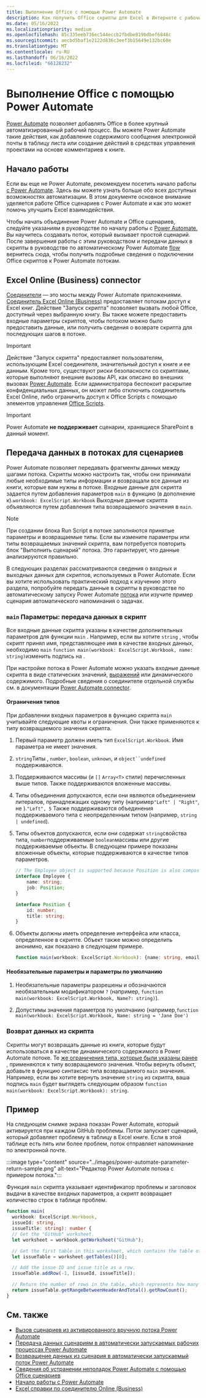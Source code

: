 ```yaml
---
title: Выполнение Office с помощью Power Automate
description: Как получить Office скрипты для Excel в Интернете с рабочим Power Automate рабочим процессом.
ms.date: 05/16/2022
ms.localizationpriority: medium
ms.openlocfilehash: 85c335eeb736ec544eccb2fbdbe819bdbef6848c
ms.sourcegitcommit: aecbd5baf1e2122d836c3eef3b15649e132bc68e
ms.translationtype: MT
ms.contentlocale: ru-RU
ms.lasthandoff: 06/16/2022
ms.locfileid: "66128232"
---
```

# <a name="run-office-scripts-with-power-automate"></a>Выполнение Office с помощью Power Automate

[Power Automate](https://flow.microsoft.com) позволяет добавлять Office в более крупный автоматизированный рабочий процесс. Вы можете Power Automate такие действия, как добавление содержимого сообщения электронной почты в таблицу листа или создание действий в средствах управления проектами на основе комментариев к книге.

## <a name="get-started"></a>Начало работы

Если вы еще не Power Automate, рекомендуем посетить начало работы [с Power Automate](/power-automate/getting-started). Здесь вы можете узнать больше обо всех доступных возможностях автоматизации. В этом документе основное внимание уделяется работе Office сценариев с Power Automate и как это может помочь улучшить Excel взаимодействия.

Чтобы начать объединение Power Automate и Office сценариев, следуйте указаниям в руководстве по началу работы с [Power Automate.](../tutorials/excel-power-automate-manual.md) Вы научитесь создавать поток, который вызывает простой сценарий. После завершения работы с этим руководством и передачи данных в скрипты в руководстве по автоматическому Power Automate [flow](../tutorials/excel-power-automate-trigger.md) вернитесь сюда, чтобы получить подробные сведения о подключении Office скриптов к Power Automate потокам.

## <a name="excel-online-business-connector"></a>Excel Online (Business) connector

[Соединители](/connectors/connectors) — это мосты между Power Automate приложениями. [Соединитель Excel Online (Business)](/connectors/excelonlinebusiness) предоставляет потокам доступ к Excel книг. Действие "Запуск скрипта" позволяет вызвать любой Office, доступный через выбранную книгу. Вы также можете предоставить входные параметры скриптов, чтобы потоком можно было предоставить данные, или получить сведения о возврате скрипта для последующих шагов в потоке.

> [!IMPORTANT]
> Действие "Запуск скрипта" предоставляет пользователям, использующим Excel соединителя, значительный доступ к книге и ее данным. Кроме того, существуют риски безопасности со скриптами, которые выполняют внешние вызовы API, как описано во внешних вызовах [Power Automate](external-calls.md). Если администратора беспокоит раскрытие конфиденциальных данных, он может либо отключить соединитель Excel Online, либо ограничить доступ к Office Scripts с помощью элементов управления [Office Scripts](/microsoft-365/admin/manage/manage-office-scripts-settings).

> [!IMPORTANT]
> Power Automate **не поддерживает** сценарии, хранящиеся SharePoint в данный момент.

## <a name="data-transfer-in-flows-for-scripts"></a>Передача данных в потоках для сценариев

Power Automate позволяет передавать фрагменты данных между шагами потока. Скрипты можно настроить так, чтобы они принимали любые необходимые типы информации и возвращали все данные из книги, которые вам нужны в потоке. Входные данные для скрипта задается путем добавления параметров `main` в функцию (в дополнение к).`workbook: ExcelScript.Workbook` Выходные данные скрипта объявляются путем добавления типа возвращаемого значения в `main`.

> [!NOTE]
> При создании блока Run Script в потоке заполняются принятые параметры и возвращаемые типы. Если вы измените параметры или типы возвращаемых значений скрипта, вам потребуется повторить блок "Выполнить сценарий" потока. Это гарантирует, что данные анализируются правильно.

В следующих разделах рассматриваются сведения о входных и выходных данных для скриптов, используемых в Power Automate. Если вы хотите использовать практический подход к изучению этого раздела, попробуйте передать данные в скрипты в руководстве по автоматическому запуску Power Automate [потока](../tutorials/excel-power-automate-trigger.md) или изучите пример сценария автоматического напоминания о задачах.[](../resources/scenarios/task-reminders.md)

### <a name="main-parameters-pass-data-to-a-script"></a>`main` Параметры: передача данных в скрипт

Все входные данные скрипта указаны в качестве дополнительных параметров для функции `main` . Например, если вы хотите `string` , чтобы скрипт принял имя, представляющее имя в качестве входных данных, необходимо `main` `function main(workbook: ExcelScript.Workbook, name: string)`изменить подпись на .

При настройке потока в Power Automate можно указать входные данные скрипта в виде статических значений, [выражений](/power-automate/use-expressions-in-conditions) или динамического содержимого. Подробные сведения о соединителе отдельной службы см. в документации [Power Automate connector](/connectors/).

#### <a name="type-restrictions"></a>Ограничения типов

При добавлении входных параметров в функцию скрипта `main` учитывайте следующие квоты и ограничения. Они также применяются к типу возвращаемого значения скрипта.

1. Первый параметр должен иметь тип `ExcelScript.Workbook`. Имя параметра не имеет значения.

1. `string`Типы , `number`, `boolean`, `unknown`, и `object``undefined` поддерживаются.

1. Поддерживаются массивы (и `[]` `Array<T>` стили) перечисленных выше типов. Также поддерживаются вложенные массивы.

1. Типы объединения допускаются, если они являются объединением литералов, принадлежащих одному типу (например`"Left" | "Right"`, не ).`"Left", 5` Также поддерживаются объединения поддерживаемого типа с неопределенным типом (например, `string | undefined`).

1. Типы объектов допускаются, если они содержат `string`свойства типа, `number`поддерживаемые `boolean`массивы или другие поддерживаемые объекты. В следующем примере показаны вложенные объекты, которые поддерживаются в качестве типов параметров.

    ```TypeScript
    // The Employee object is supported because Position is also composed of supported types.
    interface Employee {
        name: string;
        job: Position;
    }

    interface Position {
        id: number;
        title: string;
    }
    ```

1. Объекты должны иметь определение интерфейса или класса, определенное в скрипте. Объект также можно определить анонимно, как показано в следующем примере.

    ```TypeScript
    function main(workbook: ExcelScript.Workbook): {name: string, email: string}
    ```

#### <a name="optional-and-default-parameters"></a>Необязательные параметры и параметры по умолчанию

1. Необязательные параметры разрешены и обозначаются необязательным модификатором `?` (например, `function main(workbook: ExcelScript.Workbook, Name?: string)`).

1. Допустимы значения параметров по умолчанию (например,`function main(workbook: ExcelScript.Workbook, Name: string = 'Jane Doe')`

### <a name="return-data-from-a-script"></a>Возврат данных из скрипта

Скрипты могут возвращать данные из книги, которые будут использоваться в качестве динамического содержимого в Power Automate потоке. Те [же ограничения типа, которые были указаны ранее](#type-restrictions) , применяются к типу возвращаемого значения. Чтобы вернуть объект, добавьте в функцию синтаксис типа возвращаемого `main` значения. Например, если вы хотите вернуть значение `string` из скрипта, ваша подпись `main` будет выглядеть следующим образом `function main(workbook: ExcelScript.Workbook): string`.

## <a name="example"></a>Пример

На следующем снимке экрана показан Power Automate, который активируется при каждом GitHub проблемы.[](https://github.com/) Поток запускает сценарий, который добавляет проблему в таблицу в Excel книге. Если в этой таблице есть пять или более проблем, поток отправляет напоминание по электронной почте.

:::image type="content" source="../images/power-automate-parameter-return-sample.png" alt-text="Редактор Power Automate потока с примером потока.":::

Функция `main` скрипта указывает идентификатор проблемы и заголовок выдачи в качестве входных параметров, а скрипт возвращает количество строк в таблице проблем.

```TypeScript
function main(
  workbook: ExcelScript.Workbook,
  issueId: string,
  issueTitle: string): number {
  // Get the "GitHub" worksheet.
  let worksheet = workbook.getWorksheet("GitHub");

  // Get the first table in this worksheet, which contains the table of GitHub issues.
  let issueTable = worksheet.getTables()[0];

  // Add the issue ID and issue title as a row.
  issueTable.addRow(-1, [issueId, issueTitle]);

  // Return the number of rows in the table, which represents how many issues are assigned to this user.
  return issueTable.getRangeBetweenHeaderAndTotal().getRowCount();
}
```

## <a name="see-also"></a>См. также

- [Вызов сценариев из активированного вручную потока Power Automate](../tutorials/excel-power-automate-manual.md)
- [Передача данных сценариям в автоматически запускаемых рабочих процессах Power Automate](../tutorials/excel-power-automate-trigger.md)
- [Возвращение данных из сценария в автоматически запускаемый поток Power Automate](../tutorials/excel-power-automate-returns.md)
- [Сведения об устранении неполадок Power Automate с помощью Office сценариев](../testing/power-automate-troubleshooting.md)
- [Начало работы с Power Automate](/power-automate/getting-started)
- [Excel справки по соединителю Online (Business)](/connectors/excelonlinebusiness/)
